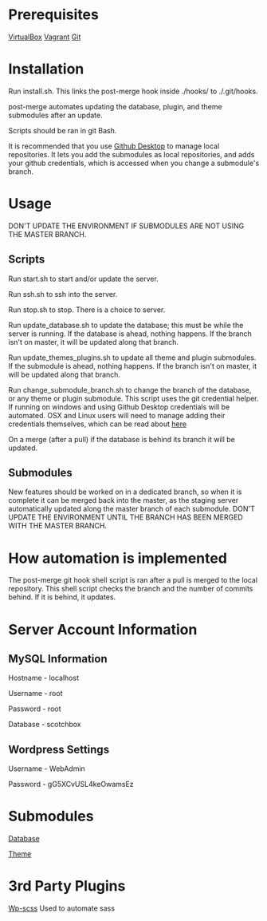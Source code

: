 # Prerequisites

[VirtualBox](https://www.virtualbox.org)
[Vagrant](https://www.vagrantup.com)
[Git](https://git-scm.com)

# Installation
Run install.sh. This links the post-merge hook inside ./hooks/ to ./.git/hooks.

post-merge automates updating the database, plugin, and theme submodules after an update.

Scripts should be ran in git Bash.

It is recommended that you use [Github Desktop](https://desktop.github.com) to manage local repositories. It lets you add the submodules as local repositories, and adds your github credentials, which is accessed when you change a submodule's branch.

# Usage

DON'T UPDATE THE ENVIRONMENT IF SUBMODULES ARE NOT USING THE MASTER BRANCH.

## Scripts
Run start.sh to start and/or update the server.

Run ssh.sh to ssh into the server.

Run stop.sh to stop. There is a choice to server.

Run update_database.sh to update the database; this must be while the server is running. If the database is ahead, nothing happens. If the branch isn't on master, it will be updated along that branch.

Run update_themes_plugins.sh to update all theme and plugin submodules. If the submodule is ahead, nothing happens. If the branch isn't on master, it will be updated along that branch.

Run change_submodule_branch.sh to change the branch of the database, or any theme or plugin submodule. This script uses the git credential helper. If running on windows and using Github Desktop credentials will be automated. OSX and Linux users will need to manage adding their credentials themselves, which can be read about [here](https://help.github.com/en/articles/caching-your-github-password-in-git)

On a merge (after a pull) if the database is behind its branch it will be updated.

## Submodules

New features should be worked on in a dedicated branch, so when it is complete it can be merged back into the master, as the staging server automatically updated along the master branch of each submodule. DON'T UPDATE THE ENVIRONMENT UNTIL THE BRANCH HAS BEEN MERGED WITH THE MASTER BRANCH.

# How automation is implemented
The post-merge git hook shell script is ran after a pull is merged to the local repository. This shell script checks the branch and the number of commits behind. If it is behind, it updates.

# Server Account Information

## MySQL Information
Hostname - localhost

Username - root

Password - root

Database - scotchbox

## Wordpress Settings
Username - WebAdmin

Password - gG5XCvUSL4keOwamsEz

# Submodules

[Database](https://github.com/Xett/database-cp3402-2019-team25)

[Theme](https://github.com/Xett/theme-cp3402-2019-team25)

# 3rd Party Plugins
[Wp-scss](https://github.com/ConnectThink/WP-SCSS)
Used to automate sass
